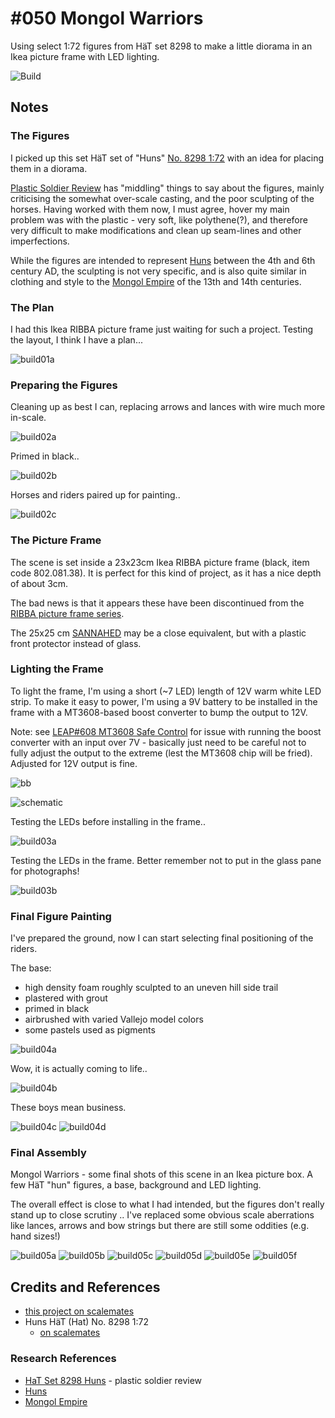 # #050 Mongol Warriors

Using select 1:72 figures from HäT set 8298 to make a little diorama in an Ikea picture frame with LED lighting.

![Build](./assets/MongolWarriors_build.jpg?raw=true)

## Notes

### The Figures

I picked up this set HäT set of "Huns" [No. 8298 1:72](https://www.scalemates.com/kits/haet-hat-8298-huns--1111298)
with an idea for placing them in a diorama.

[Plastic Soldier Review](http://www.plasticsoldierreview.com/Review.aspx?id=2091)
has "middling" things to say about the figures, mainly criticising the somewhat over-scale casting, and the poor  sculpting of the horses.
Having worked with them now, I must agree, hover my main problem was with the plastic - very soft, like polythene(?), and
therefore very difficult to make modifications and clean up seam-lines and other imperfections.

While the figures are intended to represent [Huns](https://en.wikipedia.org/wiki/Huns) between the 4th and 6th century AD,
the sculpting is not very specific, and is also quite similar in clothing and style to the
[Mongol Empire](https://en.wikipedia.org/wiki/Mongol_Empire) of the 13th and 14th centuries.

### The Plan

I had this Ikea RIBBA picture frame just waiting for such a project. Testing the layout, I think I have a plan...

![build01a](./assets/build01a.jpg?raw=true)

### Preparing the Figures

Cleaning up as best I can, replacing arrows and lances with wire much more in-scale.

![build02a](./assets/build02a.jpg?raw=true)

Primed in black..

![build02b](./assets/build02b.jpg?raw=true)

Horses and riders paired up for painting..

![build02c](./assets/build02c.jpg?raw=true)

### The Picture Frame

The scene is set inside a 23x23cm Ikea RIBBA picture frame (black, item code 802.081.38).
It is perfect for this kind of project, as it has a nice depth of about 3cm.

The bad news is that it appears these have been discontinued from the
[RIBBA picture frame series](https://www.ikea.com/sg/en/cat/ribba-picture-frame-series-16456/).

The 25x25 cm [SANNAHED](https://www.ikea.com/sg/en/p/sannahed-frame-black-60459123/) may be a close equivalent,
but with a plastic front protector instead of glass.

### Lighting the Frame

To light the frame, I'm using a short (~7 LED) length of 12V warm white LED strip.
To make it easy to power, I'm using a 9V battery to be installed in the frame with a MT3608-based boost converter
to bump the output to 12V.

Note: see [LEAP#608 MT3608 Safe Control](https://leap.tardate.com/electronics101/power/switchmodepowersupplies/mt3608/safecontrol/) for issue with running the boost converter with an input over 7V - basically just need to be careful not to fully adjust the output to the extreme (lest the MT3608 chip will be fried). Adjusted for 12V output is fine.

![bb](./assets/MongolWarriors_bb.jpg?raw=true)

![schematic](./assets/MongolWarriors_schematic.jpg?raw=true)

Testing the LEDs before installing in the frame..

![build03a](./assets/build03a.jpg?raw=true)

Testing the LEDs in the frame. Better remember not to put in the glass pane for photographs!

![build03b](./assets/build03b.jpg?raw=true)

### Final Figure Painting

I've prepared the ground, now I can start selecting final positioning of the riders.

The base:

* high density foam roughly sculpted to an uneven hill side trail
* plastered with grout
* primed in black
* airbrushed with varied Vallejo model colors
* some pastels used as pigments

![build04a](./assets/build04a.jpg?raw=true)

Wow, it is actually coming to life..

![build04b](./assets/build04b.jpg?raw=true)

These boys mean business.

![build04c](./assets/build04c.jpg?raw=true)
![build04d](./assets/build04d.jpg?raw=true)

### Final Assembly

Mongol Warriors - some final shots of this scene in an Ikea picture box. A few HäT "hun" figures, a base, background and LED lighting.

The overall effect is close to what I had intended, but the figures don't really stand up to close scrutiny .. I've replaced some obvious scale aberrations like lances, arrows and bow strings but there are still some oddities (e.g. hand sizes!)

![build05a](./assets/build05a.jpg?raw=true)
![build05b](./assets/build05b.jpg?raw=true)
![build05c](./assets/build05c.jpg?raw=true)
![build05d](./assets/build05d.jpg?raw=true)
![build05e](./assets/build05e.jpg?raw=true)
![build05f](./assets/build05f.jpg?raw=true)

## Credits and References

* [this project on scalemates](https://www.scalemates.com/profiles/mate.php?id=74137&p=projects&project=127640)
* Huns HäT (Hat) No. 8298 1:72
    * [on scalemates](https://www.scalemates.com/kits/haet-hat-8298-huns--1111298)

### Research References

* [HaT Set 8298 Huns](http://www.plasticsoldierreview.com/Review.aspx?id=2091) - plastic soldier review
* [Huns](https://en.wikipedia.org/wiki/Huns)
* [Mongol Empire](https://en.wikipedia.org/wiki/Mongol_Empire)
